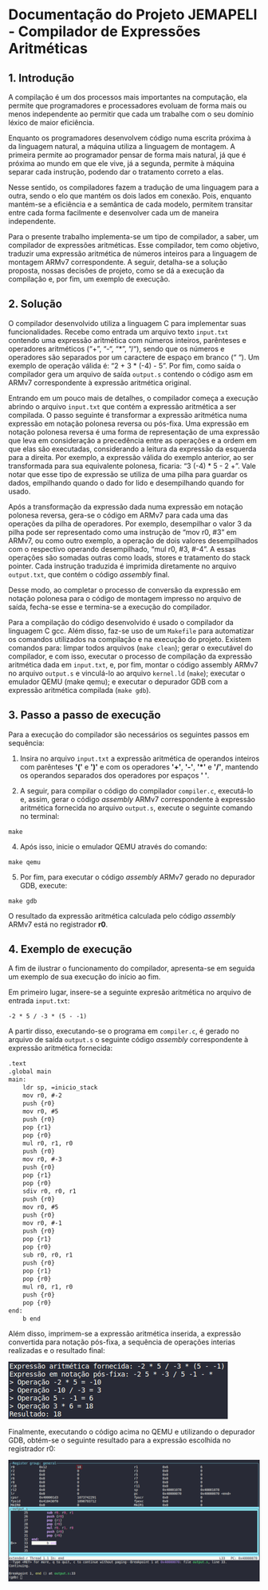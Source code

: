# Documentação do Projeto JEMAPELI - Compilador de Expressões Aritméticas

## 1. Introdução

A compilação é um dos processos mais importantes na computação, ela permite que programadores e processadores evoluam de forma mais ou menos independente ao permitir que cada um trabalhe com o seu domínio léxico de maior eficiência.

Enquanto os programadores desenvolvem código numa escrita próxima à da linguagem natural, a máquina utiliza a linguagem de montagem. A primeira permite ao programador pensar de forma mais natural, já que é próxima ao mundo em que ele vive, já a segunda, permite à máquina separar cada instrução, podendo dar o tratamento correto a elas.

Nesse sentido, os compiladores fazem a tradução de uma linguagem para a outra, sendo o elo que mantém os dois lados em conexão. Pois, enquanto mantém-se a eficiência e a semântica de cada modelo, permitem transitar entre cada forma facilmente e desenvolver cada um de maneira independente.

Para o presente trabalho implementa-se um tipo de compilador, a saber, um compilador de expressões aritméticas. Esse compilador, tem como objetivo, traduzir uma expressão aritmética de números inteiros para a linguagem de montagem ARMv7 correspondente. A seguir, detalha-se a solução proposta, nossas decisões de projeto, como se dá a execução da compilação e, por fim, um exemplo de execução.

## 2. Solução

O compilador desenvolvido utiliza a linguagem C para implementar suas funcionalidades. Recebe como entrada um arquivo texto `input.txt` contendo uma expressão aritmética com números inteiros, parênteses e operadores aritméticos (“+”, “-“, “\*”, “/“), sendo que os números e operadores são separados por um caractere de espaço em branco (“ “). Um exemplo de operação válida é: “2 + 3 \* (-4) - 5”. Por fim, como saída o compilador gera um arquivo de saída `output.s` contendo o código asm em ARMv7 correspondente à expressão aritmética original.

Entrando em um pouco mais de detalhes, o compilador começa a execução abrindo o arquivo `input.txt` que contém a expressão aritmética a ser compilada. O passo seguinte é transformar a expressão aritmética numa expressão em notação polonesa reversa ou pós-fixa. Uma expressão em notação polonesa reversa é uma forma de representação de uma expressão que leva em consideração a precedência entre as operações e a ordem em que elas são executadas, considerando a leitura da expressão da esquerda para a direita. Por exemplo, a expressão válida do exemplo anterior, ao ser transformada para sua equivalente polonesa, ficaria: “3 (-4) \* 5 - 2 +”. Vale notar que esse tipo de expressão se utiliza de uma pilha para guardar os dados, empilhando quando o dado for lido e desempilhando quando for usado.

Após a transformação da expressão dada numa expressão em notação polonesa reversa, gera-se o código em ARMv7 para cada uma das operações da pilha de operadores. Por exemplo, desempilhar o valor 3 da pilha pode ser representado como uma instrução de “mov r0, #3” em ARMv7, ou como outro exemplo, a operação de dois valores desempilhados com o respectivo operando desempilhado, “mul r0, #3, #-4”. A essas operações são somadas outras como loads, stores e tratamento do stack pointer. Cada instrução traduzida é imprimida diretamente no arquivo `output.txt`, que contém o código _assembly_ final.

Desse modo, ao completar o processo de conversão da expressão em notação polonesa para o código de montagem impresso no arquivo de saída, fecha-se esse e termina-se a execução do compilador.

Para a compilação do código desenvolvido é usado o compilador da linguagem C gcc. Além disso, faz-se uso de um `Makefile` para automatizar os comandos utilizados na compilação e na execução do projeto. Existem comandos para: limpar todos arquivos (`make clean`); gerar o executável do compilador, e com isso, executar o processo de compilação da expressão aritmética dada em `input.txt`, e, por fim, montar o código assembly ARMv7 no arquivo `output.s` e vinculá-lo ao arquivo `kernel.ld` (`make`); executar o emulador QEMU (make qemu); e executar o depurador GDB com a expressão aritmética compilada (`make gdb`).

## 3. Passo a passo de execução

Para a execução do compilador são necessários os seguintes passos em sequência:

1. Insira no arquivo `input.txt` a expressão aritmética de operandos inteiros com parênteses **'('** e **')'** e com os operadores **'+'**, **'-'**, **'\*'** e **'/'**, mantendo os operandos separados dos operadores por espaços **' '**.

2. A seguir, para compilar o código do compilador `compiler.c`, executá-lo e, assim, gerar o código _assembly_ ARMv7 correspondente à expressão aritmética fornecida no arquivo `output.s`, execute o seguinte comando no terminal:

```
make
```

4. Após isso, inicie o emulador QEMU através do comando:

```
make qemu
```

5. Por fim, para executar o código _assembly_ ARMv7 gerado no depurador GDB, execute:

```
make gdb
```

O resultado da expressão aritmética calculada pelo código _assembly_ ARMv7 está no registrador **r0**.

## 4. Exemplo de execução

A fim de ilustrar o funcionamento do compilador, apresenta-se em seguida um exemplo de sua execução do início ao fim.

Em primeiro lugar, insere-se a seguinte expresão aritmética no arquivo de entrada `input.txt`:

```
-2 * 5 / -3 * (5 - -1)
```

A partir disso, executando-se o programa em `compiler.c`, é gerado no arquivo de saída `output.s` o seguinte código _assembly_ correspondente à expressão aritmética fornecida:

```
.text
.global main
main:
	ldr sp, =inicio_stack
	mov r0, #-2
	push {r0}
	mov r0, #5
	push {r0}
	pop {r1}
	pop {r0}
	mul r0, r1, r0
	push {r0}
	mov r0, #-3
	push {r0}
	pop {r1}
	pop {r0}
	sdiv r0, r0, r1
	push {r0}
	mov r0, #5
	push {r0}
	mov r0, #-1
	push {r0}
	pop {r1}
	pop {r0}
	sub r0, r0, r1
	push {r0}
	pop {r1}
	pop {r0}
	mul r0, r1, r0
	push {r0}
	pop {r0}
end:
	b end
```

Além disso, imprimem-se a expressão aritmética inserida, a expressão convertida para notação pós-fixa, a sequência de operações interias realizadas e o resultado final:

![resultado-compilador](resultado-compilador.png)

Finalmente, executando o código acima no QEMU e utilizando o depurador GDB, obtém-se o seguinte resultado para a expressão escolhida no registrador r0:

![resultado-gdb](resultado-gdb.png)
